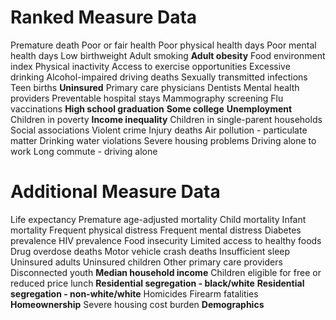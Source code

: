 # Ranked Measure Data
Premature death
Poor or fair health
Poor physical health days
Poor mental health days
Low birthweight
Adult smoking
**Adult obesity**
Food environment index
Physical inactivity
Access to exercise opportunities
Excessive drinking
Alcohol-impaired driving deaths
Sexually transmitted infections
Teen births
**Uninsured**
Primary care physicians
Dentists
Mental health providers
Preventable hospital stays
Mammography screening
Flu vaccinations
**High school graduation**
**Some college**
**Unemployment**
Children in poverty
**Income inequality**
Children in single-parent households
Social associations
Violent crime
Injury deaths
Air pollution - particulate matter
Drinking water violations
Severe housing problems
Driving alone to work
Long commute - driving alone
# Additional Measure Data
Life expectancy
Premature age-adjusted mortality
Child mortality
Infant mortality
Frequent physical distress
Frequent mental distress
Diabetes prevalence
HIV prevalence
Food insecurity
Limited access to healthy foods
Drug overdose deaths
Motor vehicle crash deaths
Insufficient sleep
Uninsured adults
Uninsured children
Other primary care providers
Disconnected youth
**Median household income**
Children eligible for free or reduced price lunch
**Residential segregation - black/white**
**Residential segregation - non-white/white**
Homicides
Firearm fatalities
**Homeownership**
Severe housing cost burden
**Demographics**
